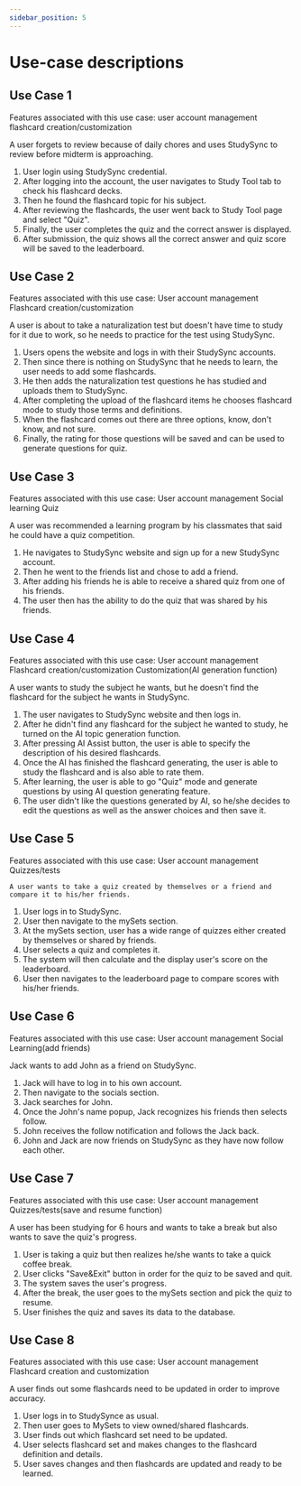 ```yaml
---
sidebar_position: 5
---
```


# Use-case descriptions

## Use Case 1

Features associated with this use case:
user account management
flashcard creation/customization

  A user forgets to review because of daily chores and uses StudySync to review before midterm is approaching.

1. User login using StudySync credential.
2. After logging into the account, the user navigates to Study Tool tab to check his flashcard decks.
3. Then he found the flashcard topic for his subject.
4. After reviewing the flashcards, the user went back to Study Tool page and select "Quiz".
5. Finally, the user completes the quiz and the correct answer is displayed.
6. After submission, the quiz shows all the correct answer and quiz score will be saved to the leaderboard.

## Use Case 2

Features associated with this use case:
User account management
Flashcard creation/customization

  A user is about to take a naturalization test but doesn't have time to study for it due to work, so he needs to practice for the test using StudySync.

1. Users opens the website and logs in with their StudySync accounts.
2. Then since there is nothing on StudySync that he needs to learn, the user needs to add some flashcards.
3. He then adds the naturalization test questions he has studied and uploads them to StudySync.
4. After completing the upload of the flashcard items he chooses flashcard mode to study those terms and definitions.
5. When the flashcard comes out there are three options, know, don't know, and not sure.
6. Finally, the rating for those questions will be saved and can be used to generate questions for quiz.

## Use Case 3

Features associated with this use case:
User account management
Social learning
Quiz

  A user was recommended a learning program by his classmates that said he could have a quiz competition.

1. He navigates to StudySync website and sign up for a new StudySync account.
2. Then he went to the friends list and chose to add a friend.
3. After adding his friends he is able to receive a shared quiz from one of his friends.
4. The user then has the ability to do the quiz that was shared by his friends.


## Use Case 4

Features associated with this use case:
User account management
Flashcard creation/customization
Customization(AI generation function)

  A user wants to study the subject he wants, but he doesn't find the flashcard for the subject he wants in StudySync.

1. The user navigates to StudySync website and then logs in.
2. After he didn't find any flashcard for the subject he wanted to study, he turned on the AI topic generation function.
3. After pressing AI Assist button, the user is able to specify the description of his desired flashcards.
4. Once the AI has finished the flashcard generating, the user is able to study the flashcard and is also able to rate them.
5. After learning, the user is able to go "Quiz" mode and generate questions by using AI question generating feature.
6. The user didn't like the questions generated by AI, so he/she decides to edit the questions as well as the answer choices and then save it.


## Use Case 5

Features associated with this use case:
User account management
Quizzes/tests

    A user wants to take a quiz created by themselves or a friend and compare it to his/her friends.

1. User logs in to StudySync.
2. User then navigate to the mySets section.
3. At the mySets section, user has a wide range of quizzes either created by themselves or shared by friends.
4. User selects a quiz and completes it.
5. The system will then calculate and the display user's score on the leaderboard.
6. User then navigates to the leaderboard page to compare scores with his/her friends.


## Use Case 6

Features associated with this use case:
User account management
Social Learning(add friends)

   Jack wants to add John as a friend on StudySync.

1. Jack will have to log in to his own account.
2. Then navigate to the socials section.
3. Jack searches for John.
4. Once the John's name popup, Jack recognizes his friends then selects follow.
5. John receives the follow notification and follows the Jack back.
6. John and Jack are now friends on StudySync as they have now follow each other.



## Use Case 7

Features associated with this use case:
User account management
Quizzes/tests(save and resume function)

  A user has been studying for 6 hours and wants to take a break but also wants to save the quiz's progress.

1. User is taking a quiz but then realizes he/she wants to take a quick coffee break.
2. User clicks "Save&Exit" button in order for the quiz to be saved and quit.
3. The system saves the user's progress.
4. After the break, the user goes to the mySets section and pick the quiz to resume.
5. User finishes the quiz and saves its data to the database.



## Use Case 8

Features associated with this use case:
User account management
Flashcard creation and customization

  A user finds out some flashcards need to be updated in order to improve accuracy.

1. User logs in to StudySynce as usual.
2. Then user goes to MySets to view owned/shared flashcards.
3. User finds out which flashcard set need to be updated.
4. User selects flashcard set and makes changes to the flashcard definition and details.
5. User saves changes and then flashcards are updated and ready to be learned.

